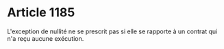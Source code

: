 # Article 1185

L'exception de nullité ne se prescrit pas si elle se rapporte à un contrat qui n'a reçu aucune exécution.
